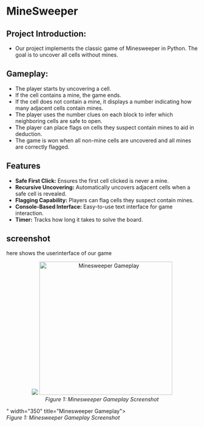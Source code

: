 # MineSweeper

## Project Introduction:
- Our project implements the classic game of Minesweeper in Python. The goal is to uncover all cells without mines.

## Gameplay:
- The player starts by uncovering a cell. 
- If the cell contains a mine, the game ends.
- If the cell does not contain a mine, it displays a number indicating how many adjacent cells contain mines.
- The player uses the number clues on each block to infer which neighboring cells are safe to open.
- The player can place flags on cells they suspect contain mines to aid in deduction.
- The game is won when all non-mine cells are uncovered and all mines are correctly flagged.


## Features
- **Safe First Click:** Ensures the first cell clicked is never a mine.
- **Recursive Uncovering:** Automatically uncovers adjacent cells when a safe cell is revealed.
- **Flagging Capability:** Players can flag cells they suspect contain mines.
- **Console-Based Interface:** Easy-to-use text interface for game interaction.
- **Timer:** Tracks how long it takes to solve the board.

## screenshot
here shows the userinterface of our game
<p align="center">
  <img src="<p align="center">
  <img src="https://github.com/yourusername/yourrepository/blob/main/images/minesweeper_screenshot.png" width="350" title="Minesweeper Gameplay">
  <br>
  <em>Figure 1: Minesweeper Gameplay Screenshot</em>
</p>" width="350" title="Minesweeper Gameplay">
  <br>
  <em>Figure 1: Minesweeper Gameplay Screenshot</em>
</p>


